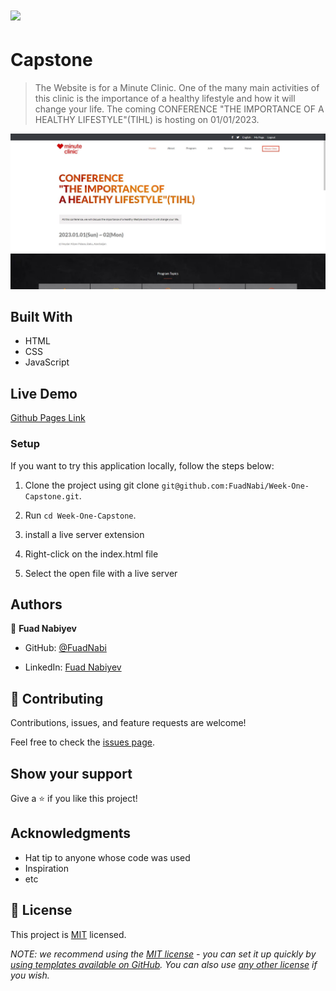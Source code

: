 # ![](https://img.shields.io/badge/Microverse-blueviolet)

# Capstone
> The Website is for a Minute Clinic. One of the many main activities of this clinic is the importance of a healthy lifestyle and how it will change your life. The coming CONFERENCE "THE IMPORTANCE OF A HEALTHY LIFESTYLE"(TIHL) is hosting on 01/01/2023.

![screenshot](Capture.JPG)

## Built With

- HTML
- CSS
- JavaScript

## Live Demo

[Github Pages Link](https://fuadnabi.github.io/Week-One-Capstone/)


### Setup
If you want to try this application locally, follow the steps below:

1. Clone the project using git clone `git@github.com:FuadNabi/Week-One-Capstone.git`.

2. Run `cd Week-One-Capstone`.

3. install a live server extension

4. Right-click on the index.html file

5. Select the open file with a live server



## Authors

👤 **Fuad Nabiyev**

- GitHub: [@FuadNabi](https://github.com/FuadNabi)

- LinkedIn: [Fuad Nabiyev](https://www.linkedin.com/in/fuad-nabiyev/)

## 🤝 Contributing

Contributions, issues, and feature requests are welcome!

Feel free to check the [issues page](https://github.com/FuadNabi/Week-One-Capstone/issues).

## Show your support

Give a ⭐️ if you like this project!


## Acknowledgments

- Hat tip to anyone whose code was used
- Inspiration
- etc

## 📝 License

This project is [MIT](https://github.com/FuadNabi/Week-One-Capstone/blob/main/LICENSE) licensed.

_NOTE: we recommend using the [MIT license](https://choosealicense.com/licenses/mit/) - you can set it up quickly by [using templates available on GitHub](https://docs.github.com/en/communities/setting-up-your-project-for-healthy-contributions/adding-a-license-to-a-repository). You can also use [any other license](https://choosealicense.com/licenses/) if you wish._
